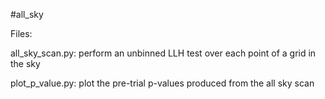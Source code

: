 #all_sky

Files:

all_sky_scan.py:  perform an unbinned LLH test over each point of a grid in the sky

plot_p_value.py:  plot the pre-trial p-values produced from the all sky scan
